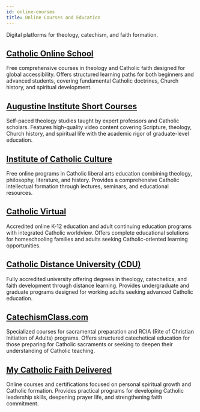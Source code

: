 ```yaml
---
id: online-courses
title: Online Courses and Education
---
```


Digital platforms for theology, catechism, and faith formation.

## [Catholic Online School](https://www.catholiconline.school/)

Free comprehensive courses in theology and Catholic faith designed for global accessibility. Offers structured learning paths for both beginners and advanced students, covering fundamental Catholic doctrines, Church history, and spiritual development.

## [Augustine Institute Short Courses](https://shortcourses.augustineinstitute.org/)

Self-paced theology studies taught by expert professors and Catholic scholars. Features high-quality video content covering Scripture, theology, Church history, and spiritual life with the academic rigor of graduate-level education.

## [Institute of Catholic Culture](https://instituteofcatholicculture.org/)

Free online programs in Catholic liberal arts education combining theology, philosophy, literature, and history. Provides a comprehensive Catholic intellectual formation through lectures, seminars, and educational resources.

## [Catholic Virtual](https://www.catholicvirtual.com/)

Accredited online K-12 education and adult continuing education programs with integrated Catholic worldview. Offers complete educational solutions for homeschooling families and adults seeking Catholic-oriented learning opportunities.

## [Catholic Distance University (CDU)](https://cdu.edu/)

Fully accredited university offering degrees in theology, catechetics, and faith development through distance learning. Provides undergraduate and graduate programs designed for working adults seeking advanced Catholic education.

## [CatechismClass.com](https://www.catechismclass.com/)

Specialized courses for sacramental preparation and RCIA (Rite of Christian Initiation of Adults) programs. Offers structured catechetical education for those preparing for Catholic sacraments or seeking to deepen their understanding of Catholic teaching.

## [My Catholic Faith Delivered](https://mycatholicfaithdelivered.com/)

Online courses and certifications focused on personal spiritual growth and Catholic formation. Provides practical programs for developing Catholic leadership skills, deepening prayer life, and strengthening faith commitment.